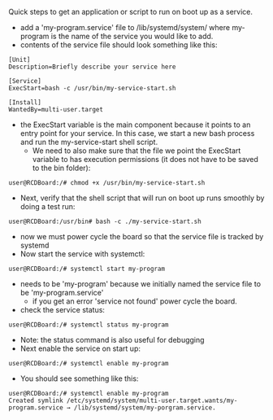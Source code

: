 Quick steps to get an application or script to run on boot up as a service.
   - add a 'my-program.service' file to /lib/systemd/system/ where my-program is the name of the service you would like to add.
   - contents of the service file should look something like this:
```
[Unit]
Description=Briefly describe your service here

[Service]
ExecStart=bash -c /usr/bin/my-service-start.sh

[Install]
WantedBy=multi-user.target
```
   - the ExecStart variable is the main component because it points to an entry point for your service. In this case, we start a new bash process and run the my-service-start shell script.
      - We need to also make sure that the file we point the ExecStart variable to has execution permissions (it does not have to be saved to the bin folder):
```
user@RCDBoard:/# chmod +x /usr/bin/my-service-start.sh
```

   - Next, verify that the shell script that will run on boot up runs smoothly by doing a test run:
```
user@RCDBoard:/usr/bin# bash -c ./my-service-start.sh
```
   - now we must power cycle the board so that the service file is tracked by systemd
   - Now start the service with systemctl:
```
user@RCDBoard:/# systemctl start my-program
```
   - needs to be 'my-program' because we initially named the service file to be 'my-program.service'
      - if you get an error 'service not found' power cycle the board.
   - check the service status:
```
user@RCDBoard:/# systemctl status my-program
```
   - Note: the status command is also useful for debugging
   - Next enable the service on start up:
```
user@RCDBoard:/# systemctl enable my-program
```
   - You should see something like this:
```
user@RCDBoard:/# systemctl enable my-program
Created symlink /etc/systemd/system/multi-user.target.wants/my-program.service → /lib/systemd/system/my-porgram.service.
```